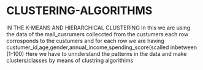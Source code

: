 # CLUSTERING-ALGORITHMS
IN THE K-MEANS AND  HIERARCHICAL CLUSTERING
In this we are using the data of the mall_cusrumers colleccted from the custumers each row corrosponds to the custumers and for each row we are having custumer_id,age,gender,annual_income,spending_score(scalled inbetween (1-100)
Here we have to unnderstand the patterns in the data and make clusters/classes by means of clustring algorithims
